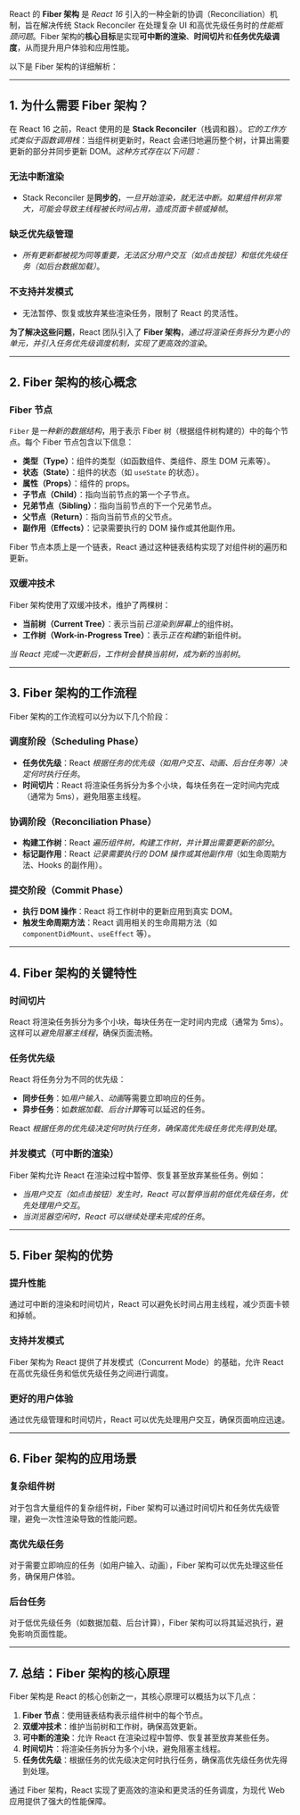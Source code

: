 React 的 **Fiber 架构** 是 _React 16_ 引入的一种全新的协调（Reconciliation）机制，旨在解决传统 Stack Reconciler 在处理复杂 UI 和高优先级任务时的*性能瓶颈问题*。Fiber 架构的**核心目标**是实现**可中断的渲染**、**时间切片**和**任务优先级调度**，从而提升用户体验和应用性能。

以下是 Fiber 架构的详细解析：

---

## 1. 为什么需要 Fiber 架构？

在 React 16 之前，React 使用的是 **Stack Reconciler**（栈调和器）。_它的工作方式类似于函数调用栈_：当组件树更新时，React 会递归地遍历整个树，计算出需要更新的部分并同步更新 DOM。_这种方式存在以下问题：_

### 无法中断渲染

- Stack Reconciler 是**同步的**，_一旦开始渲染，就无法中断。如果组件树非常大，可能会导致主线程被长时间占用，造成页面卡顿或掉帧_。

### 缺乏优先级管理

- *所有更新都被视为同等重要，无法区分用户交互（如点击按钮）和低优先级任务（如后台数据加载）*。

### 不支持并发模式

- 无法暂停、恢复或放弃某些渲染任务，限制了 React 的灵活性。

**为了解决这些问题**，React 团队引入了 **Fiber 架构**，_通过将渲染任务拆分为更小的单元，并引入任务优先级调度机制，实现了更高效的渲染_。

---

## 2. Fiber 架构的核心概念

### Fiber 节点

`Fiber` 是*一种新的数据结构*，用于表示 Fiber 树（根据组件树构建的）中的每个节点。每个 Fiber 节点包含以下信息：

- **类型（Type）**：组件的类型（如函数组件、类组件、原生 DOM 元素等）。
- **状态（State）**：组件的状态（如 `useState` 的状态）。
- **属性（Props）**：组件的 props。
- **子节点（Child）**：指向当前节点的第一个子节点。
- **兄弟节点（Sibling）**：指向当前节点的下一个兄弟节点。
- **父节点（Return）**：指向当前节点的父节点。
- **副作用（Effects）**：记录需要执行的 DOM 操作或其他副作用。

Fiber 节点本质上是一个链表，React 通过这种链表结构实现了对组件树的遍历和更新。

### 双缓冲技术

Fiber 架构使用了双缓冲技术，维护了两棵树：

- **当前树（Current Tree）**：表示当前*已渲染到屏幕上*的组件树。
- **工作树（Work-in-Progress Tree）**：表示*正在构建*的新组件树。

*当 React 完成一次更新后，工作树会替换当前树，成为新的当前树*。

---

## 3. Fiber 架构的工作流程

Fiber 架构的工作流程可以分为以下几个阶段：

### 调度阶段（Scheduling Phase）

- **任务优先级**：React *根据任务的优先级（如用户交互、动画、后台任务等）决定何时执行任务*。
- **时间切片**：React 将渲染任务拆分为多个小块，每块任务在一定时间内完成（通常为 5ms），避免阻塞主线程。

### 协调阶段（Reconciliation Phase）

- **构建工作树**：React *遍历组件树，构建工作树，并计算出需要更新的部分*。
- **标记副作用**：React *记录需要执行的 DOM 操作或其他副作用*（如生命周期方法、Hooks 的副作用）。

### 提交阶段（Commit Phase）

- **执行 DOM 操作**：React 将工作树中的更新应用到真实 DOM。
- **触发生命周期方法**：React 调用相关的生命周期方法（如 `componentDidMount`、`useEffect` 等）。

---

## 4. Fiber 架构的关键特性

### 时间切片

React 将渲染任务拆分为多个小块，每块任务在一定时间内完成（通常为 5ms）。这样可以*避免阻塞主线程*，确保页面流畅。

### 任务优先级

React 将任务分为不同的优先级：

- **同步任务**：如*用户输入、动画*等需要立即响应的任务。
- **异步任务**：如*数据加载、后台计算*等可以延迟的任务。

React *根据任务的优先级决定何时执行任务，确保高优先级任务优先得到处理*。

### 并发模式（可中断的渲染）

Fiber 架构允许 React 在渲染过程中暂停、恢复甚至放弃某些任务。例如：

- *当用户交互（如点击按钮）发生时，React 可以暂停当前的低优先级任务，优先处理用户交互*。
- *当浏览器空闲时，React 可以继续处理未完成的任务*。


---

## 5. Fiber 架构的优势

### 提升性能

通过可中断的渲染和时间切片，React 可以避免长时间占用主线程，减少页面卡顿和掉帧。

### 支持并发模式

Fiber 架构为 React 提供了并发模式（Concurrent Mode）的基础，允许 React 在高优先级任务和低优先级任务之间进行调度。

### 更好的用户体验

通过优先级管理和时间切片，React 可以优先处理用户交互，确保页面响应迅速。

---

## 6. Fiber 架构的应用场景

### 复杂组件树

对于包含大量组件的复杂组件树，Fiber 架构可以通过时间切片和任务优先级管理，避免一次性渲染导致的性能问题。

### 高优先级任务

对于需要立即响应的任务（如用户输入、动画），Fiber 架构可以优先处理这些任务，确保用户体验。

### 后台任务

对于低优先级任务（如数据加载、后台计算），Fiber 架构可以将其延迟执行，避免影响页面性能。

---

## 7. 总结：Fiber 架构的核心原理

Fiber 架构是 React 的核心创新之一，其核心原理可以概括为以下几点：

1. **Fiber 节点**：使用链表结构表示组件树中的每个节点。
2. **双缓冲技术**：维护当前树和工作树，确保高效更新。
3. **可中断的渲染**：允许 React 在渲染过程中暂停、恢复甚至放弃某些任务。
4. **时间切片**：将渲染任务拆分为多个小块，避免阻塞主线程。
5. **任务优先级**：根据任务的优先级决定何时执行任务，确保高优先级任务优先得到处理。

通过 Fiber 架构，React 实现了更高效的渲染和更灵活的任务调度，为现代 Web 应用提供了强大的性能保障。
